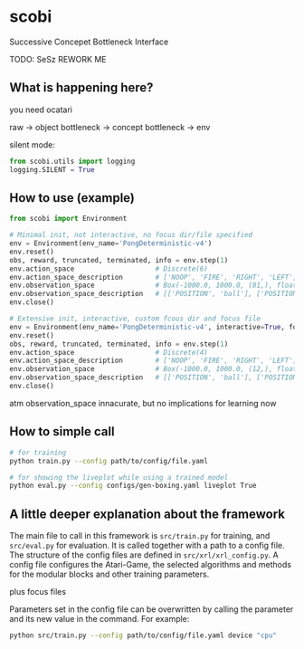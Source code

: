# scobi
Successive Concepet Bottleneck Interface


TODO: SeSz REWORK ME

## What is happening here?
you need ocatari

raw -> object bottleneck -> concept bottleneck -> env

silent mode:
```python
from scobi.utils import logging
logging.SILENT = True
```

## How to use (example)

```python
from scobi import Environment

# Minimal init, not interactive, no focus dir/file specified
env = Environment(env_name='PongDeterministic-v4')
env.reset()
obs, reward, truncated, terminated, info = env.step(1)
env.action_space                    # Discrete(6)
env.action_space_description        # ['NOOP', 'FIRE', 'RIGHT', 'LEFT', 'RIGHTFIRE', 'LEFTFIRE']
env.observation_space               # Box(-1000.0, 1000.0, (81,), float32)
env.observation_space_description   # [['POSITION', 'ball'], ['POSITION', 'enemy'], ['POSITION', 'player'], ...
env.close()

# Extensive init, interactive, custom fcous dir and focus file
env = Environment(env_name='PongDeterministic-v4', interactive=True, focus_dir="experiments/my_focusfiles", focus_file="pruned_pong.yaml")
env.reset()
obs, reward, truncated, terminated, info = env.step(1)
env.action_space                    # Discrete(4)
env.action_space_description        # ['NOOP', 'FIRE', 'RIGHT', 'LEFT']
env.observation_space               # Box(-1000.0, 1000.0, (12,), float32)
env.observation_space_description   # [['POSITION', 'ball'], ['POSITION', 'enemy'], ['POSITION', 'player'], ...
env.close()
```
atm observation_space innacurate, but no implications for learning now
## How to simple call



```bash
# for training
python train.py --config path/to/config/file.yaml

# for showing the liveplot while using a trained model
python eval.py --config configs/gen-boxing.yaml liveplot True
```


## A little deeper explanation about the framework

The main file to call in this framework is `src/train.py` for training, and `src/eval.py` for evaluation. It is called together with a path to a config file. The structure of the config files are defined in `src/xrl/xrl_config.py`. A config file configures the Atari-Game, the selected algorithms and methods for the modular blocks and other training parameters.

plus focus files

Parameters set in the config file can be overwritten by calling the parameter and its new value in the command. For example:

```bash
python src/train.py --config path/to/config/file.yaml device "cpu"
```